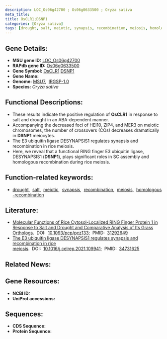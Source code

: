 ```yaml
---
description: LOC_Os06g42700 ; Os06g0633500 ; Oryza sativa
meta_title:
title: OsCLR1;DSNP1
categories: [Oryza sativa]
tags: [drought, salt, meiotic, synapsis, recombination, meiosis, homologous recombination]
---
```


## Gene Details:
- **MSU gene ID:** [LOC_Os06g42700](http://rice.uga.edu/cgi-bin/ORF_infopage.cgi?orf=LOC_Os06g42700)  
- **RAPdb gene ID:** [Os06g0633500](https://rapdb.dna.affrc.go.jp/locus/?name=Os06g0633500)  
- **Gene Symbol:** <u>OsCLR1</u>&nbsp;<u>DSNP1</u>
- **Gene Name:**
- **Genome:**  [MSU7](http://rice.uga.edu/),&nbsp;&nbsp;[IRGSP-1.0](https://rapdb.dna.affrc.go.jp/download/irgsp1.html)
- **Species:** *Oryza sativa*

## Functional Descriptions:
   - These results indicate the positive regulation of **OsCLR1** in response to salt and drought in an ABA-dependent manner.
   - Accompanying the decreased foci of HEI10, ZIP4, and MER3 on meiotic chromosomes, the number of crossovers (COs) decreases dramatically in **DSNP1** meiocytes.
   - The E3 ubiquitin ligase DESYNAPSIS1 regulates synapsis and recombination in rice meiosis.
   - Here, we reveal that a functional RING finger E3 ubiquitin ligase, DESYNAPSIS1 (**DSNP1**), plays significant roles in SC assembly and homologous recombination during rice meiosis.

## Function-related keywords:
   - [drought](/tags/drought/),&nbsp;&nbsp;[salt](/tags/salt/),&nbsp;&nbsp;[meiotic](/tags/meiotic/),&nbsp;&nbsp;[synapsis](/tags/synapsis/),&nbsp;&nbsp;[recombination](/tags/recombination/),&nbsp;&nbsp;[meiosis](/tags/meiosis/),&nbsp;&nbsp;[homologous-recombination](/tags/homologous-recombination/)

## Literature:
   - [Molecular Functions of Rice Cytosol-Localized RING Finger Protein 1 in Response to Salt and Drought and Comparative Analysis of Its Grass Orthologs](https://www.doi.org/10.1093/pcp/pcz133).&nbsp;&nbsp;DOI:&nbsp;&nbsp;[10.1093/pcp/pcz133](https://www.doi.org/10.1093/pcp/pcz133);&nbsp;&nbsp;PMID:&nbsp;&nbsp;[31292649](https://pubmed.ncbi.nlm.nih.gov/31292649/)
   - [The E3 ubiquitin ligase DESYNAPSIS1 regulates synapsis and recombination in rice meiosis](https://www.doi.org/10.1016/j.celrep.2021.109941).&nbsp;&nbsp;DOI:&nbsp;&nbsp;[10.1016/j.celrep.2021.109941](https://www.doi.org/10.1016/j.celrep.2021.109941);&nbsp;&nbsp;PMID:&nbsp;&nbsp;[34731625](https://pubmed.ncbi.nlm.nih.gov/34731625/)

## Related News:

## Gene Resources:
- **NCBI ID:**  []()
- **UniProt accessions:** [](https://www.uniprot.org/uniprotkb//entry)

## Sequences:
- **CDS Sequence:**
- **Protein Sequence:**

